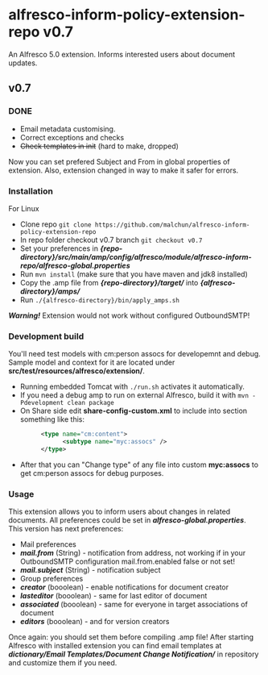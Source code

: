 # alfresco-inform-policy-extension-repo v0.7

An Alfresco 5.0 extension. Informs interested users about document updates. 

## v0.7
### DONE
* Email metadata customising.
* Correct exceptions and checks
* ~~Check templates in init~~ (hard to make, dropped)

Now you can set prefered Subject and From in global properties of extension. Also, extension changed in way to make it safer for errors.

### Installation
For Linux
* Clone repo `git clone https://github.com/malchun/alfresco-inform-policy-extension-repo`
* In repo folder checkout v0.7 branch `git checkout v0.7`
* Set your preferences in ***{repo-directory}/src/main/amp/config/alfresco/module/alfresco-inform-repo/alfresco-global.properties***
* Run `mvn install` (make sure that you have maven and jdk8 installed)
* Copy the .amp file from ***{repo-directory}/target/*** into ***{alfresco-directory}/amps/***
* Run `./{alfresco-directory}/bin/apply_amps.sh`

***Warning!*** Extension would not work without configured OutboundSMTP!

### Development build
You'll need test models with cm:person assocs for developemnt and debug. Sample model and context for it are located under **src/test/resources/alfresco/extension/**.
* Running embedded Tomcat with `./run.sh` activates it automatically.
* If you need a debug amp to run on external Alfresco, build it with `mvn -Pdevelopment clean package`
* On Share side edit **share-config-custom.xml** to include into **<types/>** section something like this:
```xml
         <type name="cm:content">
               <subtype name="myc:assocs" />
         </type>
```
* After that you can "Change type" of any file into custom **myc:assocs** to get cm:person assocs for debug purposes.

### Usage
This extension allows you to inform users about changes in related documents. All preferences could be set in ***alfresco-global.properties***. This version has next preferences:
* Mail preferences
 * ***mail.from*** (String) - notification from address, not working if in your OutboundSMTP configuration mail.from.enabled false or not set! 
 * ***mail.subject*** (String) - notification subject
* Group preferences
 * ***creator*** (booolean) - enable notifications for document creator
 * ***lasteditor*** (booolean) - same for last editor of document
 * ***associated*** (booolean) - same for everyone in target associations of document
 * ***editors*** (booolean) - and for version creators

Once again: you should set them before compiling .amp file!
After starting Alfresco with installed extension you can find email templates at ***dictionary/Email Templates/Document Change Notification/*** in repository and customize them if you need.

